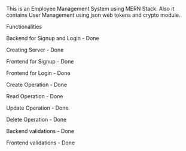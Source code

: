 This is an Employee Management System using MERN Stack. Also it contains User Management using json web tokens and crypto module.

Functionalities

  Backend for Signup and Login - Done
  
  Creating Server - Done
  
  Frontend for Signup - Done
  
  Frontend for Login - Done
  
  Create Operation - Done
  
  Read Operation - Done
  
  Update Operation - Done
  
  Delete Operation - Done

  Backend validations - Done
  
  Frontend validations - Done
